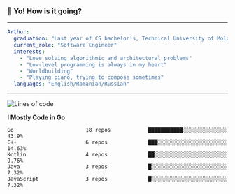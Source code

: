 ### 🦊 Yo! How is it going?  

---

```yaml
Arthur:
  graduation: "Last year of CS bachelor's, Technical University of Moldova"
  current_role: "Software Engineer"
  interests: 
    - "Love solving algorithmic and architectural problems"
    - "Low-level programming is always in my heart"
    - "Worldbuilding"
    - "Playing piano, trying to compose sometimes"
  languages: "English/Romanian/Russian"
```

---

<!--START_SECTION:waka-->
![Lines of code](https://img.shields.io/badge/From%20Hello%20World%20I%27ve%20Written-1%20Million%20lines%20of%20code-blue)

**I Mostly Code in Go** 

```text
Go                       18 repos            ███████████░░░░░░░░░░░░░░   43.9% 
C++                      6 repos             ███░░░░░░░░░░░░░░░░░░░░░░   14.63% 
Kotlin                   4 repos             ██░░░░░░░░░░░░░░░░░░░░░░░   9.76% 
Java                     3 repos             █░░░░░░░░░░░░░░░░░░░░░░░░   7.32% 
JavaScript               3 repos             █░░░░░░░░░░░░░░░░░░░░░░░░   7.32%

```



<!--END_SECTION:waka-->

